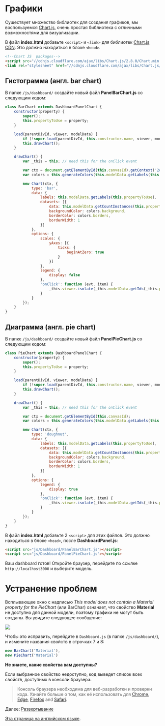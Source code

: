 # Графики

Существует множество библиотек для создания графиков, мы воспользуемся [Chart.js](https://www.chartjs.org/), очень простая библиотека с отличными возможностями для визуализации.

В файл **index.html** добавьте `<script>` и `<link>` для библиотек [Chart.js CDN](https://cdnjs.com/libraries/Chart.js). Это должно находиться в блоке `<head>`. 

```html
<!--Chart JS  packages-->
<script src="//cdnjs.cloudflare.com/ajax/libs/Chart.js/2.8.0/Chart.min.js" ></script>
<link rel="stylesheet" href="//cdnjs.cloudflare.com/ajax/libs/Chart.js/2.8.0/Chart.min.css" />
```

## Гистограмма (англ. bar chart)

В папке `/js/dashboard/` создайте новый файл **PanelBarChart.js** со следующим кодом:

```javascript
class BarChart extends DashboardPanelChart {
    constructor(property) {
        super();
        this.propertyToUse = property;
    }

    load(parentDivId, viewer, modelData) {
        if (!super.load(parentDivId, this.constructor.name, viewer, modelData)) return;
        this.drawChart();
    }

    drawChart() {
        var _this = this; // need this for the onClick event

        var ctx = document.getElementById(this.canvasId).getContext('2d');
        var colors = this.generateColors(this.modelData.getLabels(this.propertyToUse).length);

        new Chart(ctx, {
            type: 'bar',
            data: {
                labels: this.modelData.getLabels(this.propertyToUse),
                datasets: [{
                    data: this.modelData.getCountInstances(this.propertyToUse),
                    backgroundColor: colors.background,
                    borderColor: colors.borders,
                    borderWidth: 1
                }]
            },
            options: {
                scales: {
                    yAxes: [{
                        ticks: {
                            beginAtZero: true
                        }
                    }]
                },
                legend: {
                    display: false
                },
                'onClick': function (evt, item) {
                    _this.viewer.isolate(_this.modelData.getIds(_this.propertyToUse, item[0]._model.label));
                }
            }
        });
    }
}
```

## Диаграмма (англ. pie chart)

В папке `/js/dashboard/` создайте новый файл **PanelPieChart.js** со следующим кодом:

```javascript
class PieChart extends DashboardPanelChart {
    constructor(property) {
        super();
        this.propertyToUse = property;
    }

    load(parentDivId, viewer, modelData) {
        if (!super.load(parentDivId, this.constructor.name, viewer, modelData)) return;
        this.drawChart();
    }

    drawChart() {
        var _this = this; // need this for the onClick event

        var ctx = document.getElementById(this.canvasId);
        var colors = this.generateColors(this.modelData.getLabels(this.propertyToUse).length);

        new Chart(ctx, {
            type: 'doughnut',
            data: {
                labels: this.modelData.getLabels(this.propertyToUse),
                datasets: [{
                    data: this.modelData.getCountInstances(this.propertyToUse),
                    backgroundColor: colors.background,
                    borderColor: colors.borders,
                    borderWidth: 1
                }]
            },
            options: {
                legend: {
                    display: true
                },
                'onClick': function (evt, item) {
                    _this.viewer.isolate(_this.modelData.getIds(_this.propertyToUse, item[0]._model.label));
                }
            }
        });
    }
}
```

В файл **index.html** добавьте 2 `<script>` для этих файлов. Это должно находиться в блоке `<head>`, после **DashboardPanel.js**:

```html
<script src="js/Dashboard/PanelBarChart.js"></script>
<script src="js/Dashboard/PanelPieChart.js"></script>
```

Ваш dashboard готов! Откройте браузер, перейдите по ссылке `http://localhost3000` и выберите модель.

# Устранение проблем

Всплывающее окно с надписью *This model does not contain a Material property for the PieChart* (или BarChar) означает, что свойство **Material** не доступно для данной модели, поэтому графики не могут быть созданы. Вы увидите следующее сообщение: 

![](_media/javascript/js_dashboard_propertymissing.png)

Чтобы это исправить, перейдите в `Dashboard.js` (в папке `/js/dashboard/`), и измените названия свойств в строчках 7 и 8:

```javascript
new BarChart('Material'),
new PieChart('Material')
```

**Не знаете, какие свойства вам доступны?**

Если выбранное свойство недоступно, код выведет список всех свойств, доступных в консоли браузера.

> Консоль браузера необходима для веб-разработки и проверки кода. Узнайте больше о том, как её использовать для [Chrome](https://developers.google.com/web/tools/chrome-devtools/console/), [Edge](https://docs.microsoft.com/en-us/microsoft-edge/devtools-guide/console), [Firefox](https://developer.mozilla.org/en-US/docs/Tools/Web_Console/Opening_the_Web_Console) and [Safari](https://developer.apple.com/safari/tools/).

Далее: [Развертывание](/ru-RU/deployment/)

[Эта страница на английском языке](https://learnforge.autodesk.io/#/viewer/dashboard/charts).
